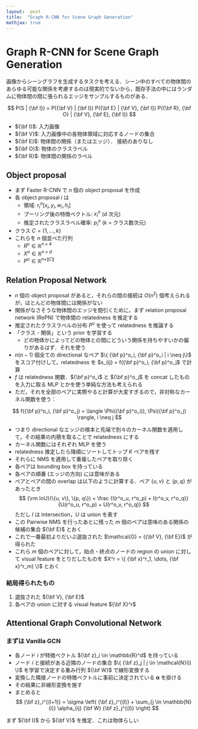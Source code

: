 ```yaml
---
layout:  post
title:  "Graph R-CNN for Scene Graph Generation"
mathjax: true
---
```


# Graph R-CNN for Scene Graph Generation

画像からシーングラフを生成するタスクを考える．シーン中のすべての物体間のあらゆる可能な関係を考慮するのは現実的でないから，既存手法の中にはランダムに物体間の間に張られるエッジをサンプルするものがある．

$$
P(S | {\bf I}) =
P({\bf V} | {\bf I})
P({\bf E} | {\bf V}, {\bf I})
P({\bf R}, {\bf O} | {\bf V}, {\bf E}, {\bf I})
$$

- ${\bf I}$: 入力画像
- ${\bf V}$: 入力画像中の各物体領域に対応するノードの集合
- ${\bf E}$: 物体間の関係（またはエッジ）． 接続のありなし
- ${\bf O}$: 物体のクラスラベル
- ${\bf R}$: 物体間の関係のラベル

## Object proposal

- まず Faster R-CNN で $n$ 個の object proposal を作成
- 各 object proposal $i$ は
    - 領域: $r^o_i [x_i, y_i, w_i, h_i]$
    - プーリング後の特徴ベクトル: $x^o_i$ ($d$ 次元)
    - 推定されたクラスラベル確率: $p^o_i$ ($k$ = クラス数次元)
- クラス $C = \{1, \dots, k\}$
- これらを $n$ 個並べた行列
    - $R^o \in \mathbb{R}^{n \times 4}$
    - $X^o \in \mathbb{R}^{n \times d}$
    - $P^o \in \mathbb{R}^{n \times \|C\|}$

## Relation Proposal Network

- $n$ 個の object proposal があると，それらの間の接続は $O(n^2)$ 個考えられるが，ほとんどの物体間には関係がない
- 関係がなさそうな物体間のエッジを間引くために，まず relation proposal network (RePN) で物体間の relatedness を推定する
- 推定されたクラスラベルの分布 $P^o$ を使って relatedness を推論する
- 「クラス - 関係」という prior を学習する
    - どの物体かによってどの物体との間にどういう関係を持ちやすいかの偏りがあるはず．それを使う
- $n (n - 1)$ 個全ての directional なペア $\{ {\bf p}^o_i, {\bf p}^o_i | i \neq j\}$ をスコア付けして，relatedness を $s_{ij} = f({\bf p}^o_i, {\bf p}^o_j$ で計算
- $f$ は relatedness 関数．${\bf p}^o_i$ と ${\bf p}^o_j$ を concat したものを入力に取る MLP とかを使う単純な方法も考えられる
- ただ，それを全部のペアに実際やると計算が大変すぎるので，非対称なカーネル関数を使う：

$$
f({\bf p}^o_i, {\bf p}^o_j) =
\langle \Phi({\bf p}^o_i)), \Psi({\bf p}^o_j) \rangle, i \neq j
$$

- つまり directional なエッジの根本と先端で別々のカーネル関数を適用して，その結果の内積を取ることで relatedness にする
- カーネル関数にはそれぞれ MLP を使う
- relatedness 推定したら降順にソートしてトップ $K$ ペアを残す
- それらに NMS を適用して重複したペアを取り除く
- 各ペアは bounding box を持っている
- 各ペアの順番 (エッジの方向) には意味がある
- ペアとペアの間の overlap は以下のように計算する．ペア $\{u, v\}$ と $\{p, q\}$ があったとき
  $$
  {\rm IoU}(\{u, v\}, \{p, q\}) =
  \frac
  {I(r^o_u, r^o_p) + I(r^o_v, r^o_q)}
  {U(r^o_u, r^o_p) + U(r^o_v, r^o_q)}
  $$
  ただし $I$ は intersection，$U$ は union を表す
- この Pairwise NMS を行ったあとに残った $m$ 個のペアは意味のある関係の候補の集合 ${\bf E}$ とおく
- これで一番最初よりだいぶ選抜された $\mathcal{G} = ({\bf V}, {\bf E})$ が得られた
- これら $m$ 個のペアに対して，始点・終点のノードの region の union に対して visual feature をとりだしたものを $X^r = \\{ {\bf x}^r_1, \dots, {\bf x}^r_m} \\}$ とおく

### 結局得られたもの

1. 選抜された ${\bf V}, {\bf E}$
2. 各ペアの union に対する visual feature ${\bf X}^r$

## Attentional Graph Convolutional Network

### まずは Vanilla GCN

- 各ノード $i$ が特徴ベクトル ${\bf z}_i \in \mathbb{R}^d$ を持っている
- ノード $i$ と接続がある近隣のノードの集合 $\{ {\bf z}_j | j \in \mathcal{N}(i) \}$ を学習で決定する重み行列 ${\bf W}$ で線形変換する
- 変換した隣接ノードの特徴ベクトルに事前に決定されている $\boldsymbol\alpha$ を掛ける
- その結果に非線形変換を施す
- まとめると
  $$
  {\bf z}_i^{(l+1)} = \sigma \left(
  {\bf z}_i^{(l)} +
  \sum_{j \in \mathbb{N}(i)}
  \alpha_{ij} {\bf W} {\bf z}_j^{(l)}
  \right)
  $$


まず ${\bf I}$ から ${\bf V}$ を推定．これは物体らしい
